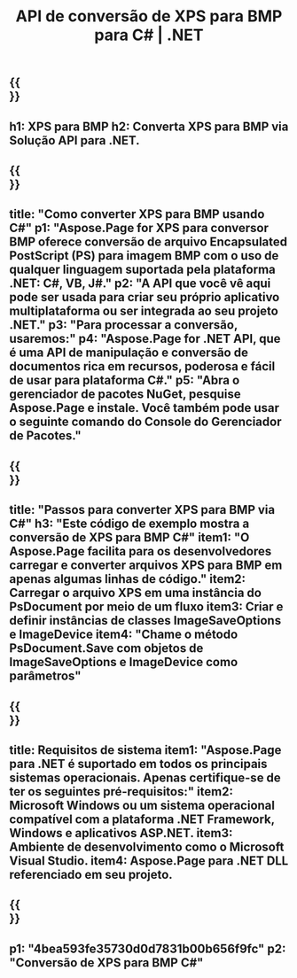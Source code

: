 ﻿---
translation: true
template: /_templates/_conversion-child-net.md
title: API de conversão de XPS para BMP para C# |  .NET
url: /net/conversion/xps-to-bmp/
description: Código de exemplo para conversão de XPS para BMP C#. Use o código de exemplo da API para arquivos XPS em lote para conversão BMP em VB.NET, Asp.NET ou qualquer aplicativo baseado em .NET.
informat: XPS
outformat: BMP
otherformats: XPS EPS
---

{{<section banner>}}
---
h1: XPS para BMP
h2: Converta XPS para BMP via Solução API para .NET.
---

{{<section overview>}}
---
title: "Como converter XPS para BMP usando C#"
p1: "Aspose.Page for XPS para conversor BMP oferece conversão de arquivo Encapsulated PostScript (PS) para imagem BMP com o uso de qualquer linguagem suportada pela plataforma .NET: C#, VB, J#."
p2: "A API que você vê aqui pode ser usada para criar seu próprio aplicativo multiplataforma ou ser integrada ao seu projeto .NET."
p3: "Para processar a conversão, usaremos:"
p4: "Aspose.Page for .NET API, que é uma API de manipulação e conversão de documentos rica em recursos, poderosa e fácil de usar para plataforma C#."
p5: "Abra o gerenciador de pacotes NuGet, pesquise Aspose.Page e instale. Você também pode usar o seguinte comando do Console do Gerenciador de Pacotes."
---

{{<section feature1>}}
---
title: "Passos para converter XPS para BMP via C#"
h3: "Este código de exemplo mostra a conversão de XPS para BMP C#"
item1: "O Aspose.Page facilita para os desenvolvedores carregar e converter arquivos XPS para BMP em apenas algumas linhas de código."
item2: Carregar o arquivo XPS em uma instância do PsDocument por meio de um fluxo
item3: Criar e definir instâncias de classes ImageSaveOptions e ImageDevice
item4: "Chame o método PsDocument.Save com objetos de ImageSaveOptions e ImageDevice como parâmetros"
---

{{<section feature2>}}
---
title: Requisitos de sistema
item1: "Aspose.Page para .NET é suportado em todos os principais sistemas operacionais. Apenas certifique-se de ter os seguintes pré-requisitos:"
item2: Microsoft Windows ou um sistema operacional compatível com a plataforma .NET Framework, Windows e aplicativos ASP.NET.
item3: Ambiente de desenvolvimento como o Microsoft Visual Studio.
item4: Aspose.Page para .NET DLL referenciado em seu projeto.
---

{{<section gist>}}
---
p1: "4bea593fe35730d0d7831b00b656f9fc"
p2: "Conversão de XPS para BMP C#"
---

